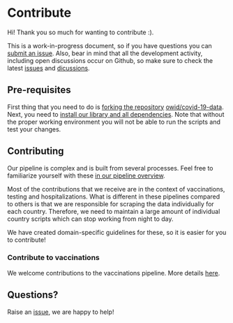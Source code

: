 # Contribute
Hi! Thank you so much for wanting to contribute :).

This is a work-in-progress document, so if you have questions you can [submit an
issue](https://github.com/owid/covid-19-data/issues/new). Also, bear in mind that all the development activity, including
open discussions occur on Github, so make sure to check the latest [issues](https://github.com/owid/covid-19-data/issues) and [dicussions](https://github.com/owid/covid-19-data/discussions). 
## Pre-requisites
First thing that you need to do is [forking the
repository](https://docs.github.com/en/get-started/quickstart/fork-a-repo) [owid/covid-19-data](https://github.com/owid/covid-19-data). Next, you need to [install our library and
all dependencies](environment). Note that without the proper working environment you will not be able to run the scripts and test your changes.

## Contributing
Our pipeline is complex and is built from several processes. Feel free to familiarize yourself with these [in our
pipeline overview](data-pipeline).

Most of the contributions that we receive are in the context of vaccinations, testing and hospitalizations. What is
different in these pipelines compared to others is that we are responsible for scraping the data individually for
each country. Therefore, we need to maintain a large amount of individual country scripts which can stop working from
night to day.

We have created domain-specific guidelines for these, so it is easier for you to contribute!

### Contribute to vaccinations
We welcome contributions to the vaccinations pipeline. More details [here](contribute-vax).

## Questions?
Raise an [issue](https://github.com/owid/covid-19-data/issues), we are happy to help!